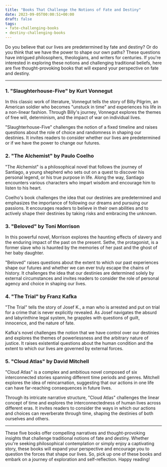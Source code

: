 ```yaml
---
title: "Books That Challenge the Notions of Fate and Destiny"
date: 2023-09-05T00:00:51+00:00
draft: false
tags: 
- fate-challenging-books
- destiny-challenging-books
---
```


Do you believe that our lives are predetermined by fate and destiny? Or do you think that we have the power to shape our own paths? These questions have intrigued philosophers, theologians, and writers for centuries. If you're interested in exploring these notions and challenging traditional beliefs, here are five thought-provoking books that will expand your perspective on fate and destiny.

---

### 1. "Slaughterhouse-Five" by Kurt Vonnegut

In this classic work of literature, Vonnegut tells the story of Billy Pilgrim, an American soldier who becomes "unstuck in time" and experiences his life in a non-linear fashion. Through Billy's journey, Vonnegut explores the themes of free will, determinism, and the impact of war on individual lives.

"Slaughterhouse-Five" challenges the notion of a fixed timeline and raises questions about the role of choice and randomness in shaping our destinies. It invites readers to consider whether our lives are predetermined or if we have the power to change our futures.

### 2. "The Alchemist" by Paulo Coelho

"The Alchemist" is a philosophical novel that follows the journey of Santiago, a young shepherd who sets out on a quest to discover his personal legend, or his true purpose in life. Along the way, Santiago encounters various characters who impart wisdom and encourage him to listen to his heart.

Coelho's book challenges the idea that our destinies are predetermined and emphasizes the importance of following our dreams and pursuing our passions. It encourages readers to believe in their own abilities and to actively shape their destinies by taking risks and embracing the unknown.

### 3. "Beloved" by Toni Morrison

In this powerful novel, Morrison explores the haunting effects of slavery and the enduring impact of the past on the present. Sethe, the protagonist, is a former slave who is haunted by the memories of her past and the ghost of her baby daughter.

"Beloved" raises questions about the extent to which our past experiences shape our futures and whether we can ever truly escape the chains of history. It challenges the idea that our destinies are determined solely by external circumstances and invites readers to consider the role of personal agency and choice in shaping our lives.

### 4. "The Trial" by Franz Kafka

"The Trial" tells the story of Josef K., a man who is arrested and put on trial for a crime that is never explicitly revealed. As Josef navigates the absurd and labyrinthine legal system, he grapples with questions of guilt, innocence, and the nature of fate.

Kafka's novel challenges the notion that we have control over our destinies and explores the themes of powerlessness and the arbitrary nature of justice. It raises existential questions about the human condition and the extent to which our lives are governed by external forces.

### 5. "Cloud Atlas" by David Mitchell

"Cloud Atlas" is a complex and ambitious novel composed of six interconnected stories spanning different time periods and genres. Mitchell explores the idea of reincarnation, suggesting that our actions in one life can have far-reaching consequences in future lives.

Through its intricate narrative structure, "Cloud Atlas" challenges the linear concept of time and explores the interconnectedness of human lives across different eras. It invites readers to consider the ways in which our actions and choices can reverberate through time, shaping the destinies of both ourselves and others.

---

These five books offer compelling narratives and thought-provoking insights that challenge traditional notions of fate and destiny. Whether you're seeking philosophical contemplation or simply enjoy a captivating story, these books will expand your perspective and encourage you to question the forces that shape our lives. So, pick up one of these books and embark on a journey of exploration and self-reflection. Happy reading!